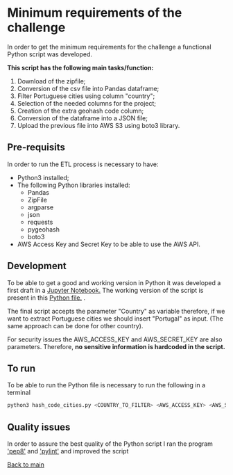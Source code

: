 # Minimum requirements of the challenge

In order to get the minimum requirements for the challenge a functional Python script was developed. 

**This script has the following main tasks/function:**
1. Download of the zipfile;
2. Conversion of the csv file into Pandas dataframe;
3. Filter Portuguese cities using column "country";
4. Selection of the needed columns for the project;
5. Creation of the extra geohash code column;
6. Conversion of the dataframe into a JSON file;
5. Upload the previous file into AWS S3 using boto3 library.

## Pre-requisits

In order to run the ETL process is necessary to have:
- Python3 installed;
- The following Python libraries installed:
    - Pandas
    - ZipFile
    - argparse
    - json
    - requests
    - pygeohash
    - boto3
- AWS Access Key and Secret Key to be able to use the AWS API.


## Development
To be able to get a good and working version in Python it was developed a first draft in a [Jupyter Notebook.](portuguese_cities.ipynb)
The working version of the script is present in this [Python file.](hash_code_cities.py) . 

The final script accepts the parameter "Country" as variable therefore, if we want to extract Portuguese cities we should
insert "Portugal" as input. (The same approach can be done for other country).

For security issues the AWS_ACCESS_KEY and AWS_SECRET_KEY are also parameters.
Therefore, **no sensitive information is hardcoded in the script.**

## To run

To be able to run the Python file is necessary to run the following in a terminal
```bash
python3 hash_code_cities.py <COUNTRY_TO_FILTER> <AWS_ACCESS_KEY> <AWS_SECRET_KEY>
```

## Quality issues

In order to assure the best quality of the Python script I ran the program 
['pep8'](https://peps.python.org/pep-0008/) and ['pylint'](https://pylint.pycqa.org/en/latest/) and improved the script 


[Back to main](https://github.com/guoliveira/hashcode_challenge)
